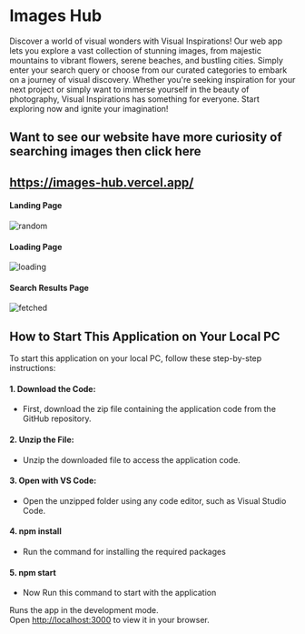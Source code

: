 # Images Hub

Discover a world of visual wonders with Visual Inspirations! Our web app lets you explore a vast collection of stunning images, from majestic mountains to vibrant flowers, serene beaches, and bustling cities. Simply enter your search query or choose from our curated categories to embark on a journey of visual discovery. Whether you're seeking inspiration for your next project or simply want to immerse yourself in the beauty of photography, Visual Inspirations has something for everyone. Start exploring now and ignite your imagination!

## Want to see our website have more curiosity of searching images then click here
## https://images-hub.vercel.app/

#### Landing Page
![random](https://github.com/rakesh4902/WhatsappManualBot/assets/83058036/42f32e59-c0b3-4d99-91fd-b86a9905a096)


#### Loading Page
![loading](https://github.com/rakesh4902/WhatsappManualBot/assets/83058036/997e9b7f-17da-4da6-9077-b4766f699386)

#### Search Results Page
![fetched](https://github.com/rakesh4902/WhatsappManualBot/assets/83058036/447fccc6-5e1e-4ad5-838d-bef7e4872b80)





## How to Start This Application on Your Local PC

To start this application on your local PC, follow these step-by-step instructions:

#### 1. Download the Code:
- First, download the zip file containing the application code from the GitHub repository.

#### 2. Unzip the File:
- Unzip the downloaded file to access the application code.

#### 3. Open with VS Code:
- Open the unzipped folder using any code editor, such as Visual Studio Code.

#### 4. npm install
- Run the command for installing the required packages
  
#### 5. npm start
- Now Run this command to start with the application

Runs the app in the development mode.\
Open [http://localhost:3000](http://localhost:3000) to view it in your browser.





